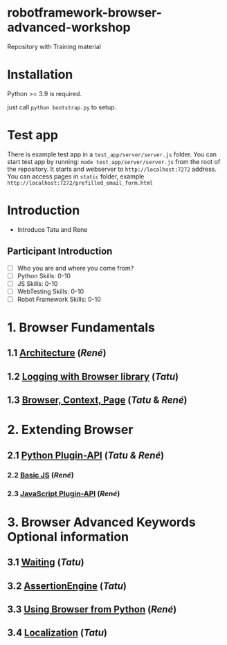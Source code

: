 # robotframework-browser-advanced-workshop
Repository with Training material


# Installation

Python >= 3.9 is required.

just call `python bootstrap.py` to setup.

# Test app
There is example test app in a `test_app/server/server.js` folder.
You can start test app by running: `node test_app/server/server.js`
from the root of the repository. It starts and webserver to
`http://localhost:7272` address. You can access pages in `static`
folder, example `http://localhost:7272/prefilled_email_form.html`


# Introduction

- Introduce Tatu and Rene

## Participant Introduction

- [ ] Who you are and where you come from?
- [ ] Python Skills: 0-10
- [ ] JS Skills: 0-10
- [ ] WebTesting Skills: 0-10
- [ ] Robot Framework Skills: 0-10

# 1. Browser Fundamentals

## 1.1 [Architecture](1.1.Architecture/README.md)                           (*René*)
## 1.2 [Logging with Browser library](1.2.Logging/README.md)                (*Tatu*)
## 1.3 [Browser, Context, Page](1.3.Browsers_Context_Page_Scope/README.md)  (*Tatu* & *René*)

# 2. Extending Browser
## 2.1 [Python Plugin-API](2.1.Python_Plugin-API/README.md)                 (*Tatu & René*)
### 2.2 [Basic JS](2.2.BasicJS/README.MD)                                   (*René*)
### 2.3 [JavaScript Plugin-API](2.3.JavaScript_Plugin-API/README.MD)        (*René*)

# 3. Browser Advanced Keywords **Optional information**
## 3.1 [Waiting](3.1.Waiting/README.md)                                     (*Tatu*)
## 3.2 [AssertionEngine](3.2.AssertionEngine/README.md)                     (*Tatu*)
## 3.3 [Using Browser from Python](3.3.Using_Browser_from_Python/README.md) (*René*)
## 3.4 [Localization](3.4.Localization/README.md)                           (*Tatu*)

